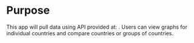 # Purpose

This app will pull data using API provided at: .
Users can view graphs for individual countries and compare countries or groups of countries.
